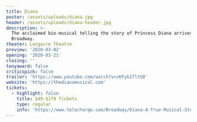 ```yaml
---
title: Diana
poster: /assets/uploads/diana.jpg
header: /assets/uploads/diana-header.jpg
description: >-
  The acclaimed bio-musical telling the story of Princess Diana arrives on
  Broadway.
theater: Longacre Theatre
preview: '2020-03-02'
opening: '2020-03-21'
closing: ''
tonyaward: false
criticspick: false
trailer: 'https://www.youtube.com/watch?v=zKFyk1TltG8'
website: 'https://thedianamusical.com'
tickets:
  - highlight: false
    title: $49-$179 Tickets
    type: regular
    info: 'https://www.telecharge.com/Broadway/Diana-A-True-Musical-Story/Ticket'
---
```


